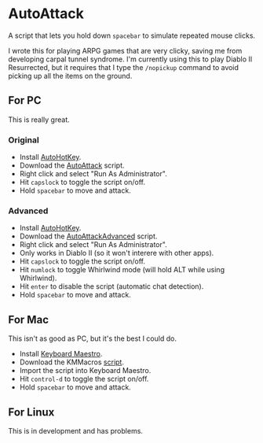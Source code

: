 # AutoAttack

A script that lets you hold down ``spacebar`` to simulate repeated mouse clicks.

I wrote this for playing ARPG games that are very clicky, saving me from developing carpal tunnel syndrome.  I'm currently using this to play Diablo II Resurrected, but it requires that I type the ``/nopickup`` command to avoid picking up all the items on the ground.

## For PC

This is really great.

### Original

- Install [AutoHotKey](http://autohotkey.com/).
- Download the [AutoAttack](https://raw.githubusercontent.com/whipowill/ahk-autoattack/master/AutoAttack.ahk) script.
- Right click and select "Run As Administrator".
- Hit ``capslock`` to toggle the script on/off.
- Hold ``spacebar`` to move and attack.

### Advanced

- Install [AutoHotKey](http://autohotkey.com/).
- Download the [AutoAttackAdvanced](https://raw.githubusercontent.com/whipowill/ahk-autoattack/master/AutoAttackAdvanced.ahk) script.
- Right click and select "Run As Administrator".
- Only works in Diablo II (so it won't interere with other apps).
- Hit ``capslock`` to toggle the script on/off.
- Hit ``numlock`` to toggle Whirlwind mode (will hold ALT while using Whirlwind).
- Hit ``enter`` to disable the script (automatic chat detection).
- Hold ``spacebar`` to move and attack.

## For Mac

This isn't as good as PC, but it's the best I could do.

- Install [Keyboard Maestro](https://www.keyboardmaestro.com/main/).
- Download the KMMacros [script](https://raw.githubusercontent.com/whipowill/ahk-autoattack/master/AutoAttack.kmmacros).
- Import the script into Keyboard Maestro.
- Hit ``control-d`` to toggle the script on/off.
- Hold ``spacebar`` to move and attack.

## For Linux

This is in development and has problems.